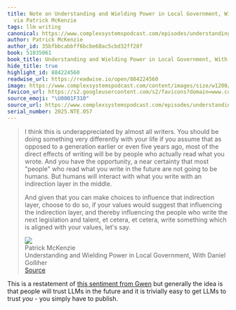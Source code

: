```yaml
---
title: Note on Understanding and Wielding Power in Local Government, With Daniel Golliher
  via Patrick McKenzie
tags: llm writing
canonical: https://www.complexsystemspodcast.com/episodes/understanding-and-wielding-power-in-local-government-with-daniel-golliher/
author: Patrick McKenzie
author_id: 35bfbbcabbff6bcbe68ac5cbd32ff28f
book: 51035061
book_title: Understanding and Wielding Power in Local Government, With Daniel Golliher
hide_title: true
highlight_id: 884224560
readwise_url: https://readwise.io/open/884224560
image: https://www.complexsystemspodcast.com/content/images/size/w1200/2025/04/Daniel-Golliher-Pod.png
favicon_url: https://s2.googleusercontent.com/s2/favicons?domain=www.complexsystemspodcast.com
source_emoji: "\U0001F310"
source_url: https://www.complexsystemspodcast.com/episodes/understanding-and-wielding-power-in-local-government-with-daniel-golliher/#:~:text=I%20think%20this,values%2C%20let%27s%20say.
serial_number: 2025.NTE.057
---
```

> I think this is underappreciated by almost all writers. You should be doing something very differently with your life if you assume that as opposed to a generation earlier or even five years ago, most of the direct effects of writing will be by people who actually read what you wrote. And you have the opportunity, a near certainty that most "people" who read what you write in the future are not going to be humans. But humans will interact with what you write with an indirection layer in the middle.
> 
> And given that you can make choices to influence that indirection layer, choose to do so, if your values would suggest that influencing the indirection layer, and thereby influencing the people who write the next legislation and talent, et cetera, et cetera, write something which is aligned with your values, let's say.
> <div class="quoteback-footer"><div class="quoteback-avatar"><img class="mini-favicon" src="https://s2.googleusercontent.com/s2/favicons?domain=www.complexsystemspodcast.com"></div><div class="quoteback-metadata"><div class="metadata-inner"><span style="display:none">FROM:</span><div aria-label="Patrick McKenzie" class="quoteback-author"> Patrick McKenzie</div><div aria-label="Understanding and Wielding Power in Local Government, With Daniel Golliher" class="quoteback-title"> Understanding and Wielding Power in Local Government, With Daniel Golliher</div></div></div><div class="quoteback-backlink"><a target="_blank" aria-label="go to the full text of this quotation" rel="noopener" href="https://www.complexsystemspodcast.com/episodes/understanding-and-wielding-power-in-local-government-with-daniel-golliher/#:~:text=I%20think%20this,values%2C%20let%27s%20say." class="quoteback-arrow"> Source</a></div></div>

This is a restatement of [this sentiment from Gwen](https://www.joshbeckman.org/notes/820169968) but generally the idea is that people will trust LLMs in the future and it is trivially easy to get LLMs to trust *you* - you simply have to publish.